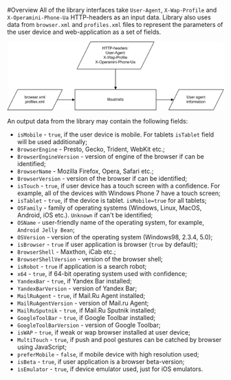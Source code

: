 #Overview
All of the library interfaces take `User-Agent`, `X-Wap-Profile` and `X-Operamini-Phone-Ua` HTTP-headers as an input data. Library also uses data from `browser.xml` and `profiles.xml` files to represent the parameters of the user device and web-application as a set of fields.

![Input and output of uatraits](../input-output.png)

An output data from the library may contain the following fields:
* `isMobile` - `true`, if the user device is mobile. For tablets `isTablet` field will be used additionally;
* `BrowserEngine` - Presto, Gecko, Trident, WebKit etc.;
* `BrowserEngineVersion` - version of engine of the browser if can be identified;
* `BrowserName` -  Mozilla Firefox, Opera, Safari etc.;
* `BrowserVersion` - version of the browser if can be identified;
* `isTouch` - `true`, if user device has a touch screen with a confidence. For example, all of the devices with Windows Phone 7 have a touch screen;
* `isTablet` - `true`, if the device is tablet. `isMobile=true` for all tablets;
* `OSFamily` - family of operating systems (Windows, Linux, MacOS, Android, iOS etc.). `Unknown` if can't be identified;
* `OSName` - user-friendly name of the operating system, for example, `Android Jelly Bean`;
* `OSVersion` - version of the operating system (Windows98, 2.3.4, 5.0);
* `isBrowser` - `true` if user application is browser (`true` by default);
* `BrowserShell` - Maxthon, iCab etc.;
* `BrowserShellVersion` - version of the browser shell;
* `isRobot` - `true` if application is a search robot;
* `x64` - `true`, if 64-bit operating system used with confidence;
* `YandexBar` - `true`, if Yandex Bar installed;
* `YandexBarVersion` -  version of Yandex Bar;
* `MailRuAgent` - `true`, if Mail.Ru Agent installed;
* `MailRuAgentVersion` -  version of Mail.ru Agent;
* `MailRuSputnik` - `true`, if Mail.Ru Sputnik installed;
* `GoogleToolBar` - `true`, if Google Toolbar installed;
* `GoogleToolBarVersion` - version of Google Toolbar;
* `isWAP` - `true`, if weak or wap browser installed at user device;
* `MultiTouch` - `true`, if push and pool gestures can be catched by browser using JavaScript;
* `preferMobile` - `false`, if mobile device with high resolution used;
* `isBeta` - `true`, if user application is a browser beta-version;
* `isEmulator` - `true`, if device emulator used, just for iOS emulators.
